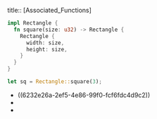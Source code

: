title:: [Associated_Functions]
``` rust
impl Rectangle {
  fn square(size: u32) -> Rectangle {
    Rectangle {            
      width: size,            
      height: size,        
    }    
  }
}

let sq = Rectangle::square(3);
```

- ((6232e26a-2ef5-4e86-99f0-fcf6fdc4d9c2))
-
-